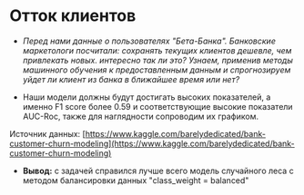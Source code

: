 # Отток клиентов
 - *Перед нами данные о пользователях "Бета-Банка". Банковские маркетологи посчитали: сохранять текущих клиентов дешевле, чем привлекать новых. интересно так ли это? Узнаем, применив методы машинного обучения к предоставленным данным и спрогнозируем уйдет ли клиент из банка в ближайшее время или нет?*

 - Наши модели должны будут достигать высоких показателей, а именно F1 score более 0.59 и соответствующие высокие показатели AUC-Roc, также для наглядности сопроводим их графиком.

Источник данных: [https://www.kaggle.com/barelydedicated/bank-customer-churn-modeling](https://www.kaggle.com/barelydedicated/bank-customer-churn-modeling)
 - **Вывод:** с задачей справился лучше всего модель случайного леса с методом балансировки данных "class_weight = balanced"
